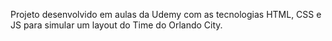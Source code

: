 Projeto desenvolvido em aulas da Udemy com as tecnologias HTML, CSS e JS para simular um layout do Time do Orlando City. 
